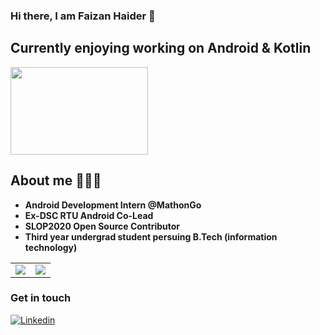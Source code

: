 ### Hi there, I am Faizan Haider 👋

## Currently enjoying working on Android & Kotlin
<img src="https://user-images.githubusercontent.com/56159740/145668468-410b7057-eb2f-42a4-a43a-29a678c4490f.png" height = "140" width="220">

## About me 👨🏽‍💻
- **Android Development Intern @MathonGo**
- **Ex-DSC RTU Android Co-Lead**
- **SLOP2020 Open Source Contributor**
- **Third year undergrad student persuing B.Tech (information technology)**
<!-- - **I'm currently looking for an Android Development Internship in Growing StartUp** -->  
<table>
  <tr>
<td><img src="https://github-readme-stats.vercel.app/api?username=Haid-Faiz&count_private=true&show_icons=true&theme=github_dark"> </td>
<td><img align="center" src="https://github-readme-stats.vercel.app/api/top-langs/?username=Haid-Faiz&theme=github_dark&hide=html,Objective-C,dart" /></td>
  </tr>
</table>





### Get in touch

[![Linkedin](https://img.shields.io/badge/-LinkedIn-222222?style=flat-square&logo=Linkedin&color=blue&logoColor=white&link=https://www.linkedin.com/in/faizan-haider-3a4220193)](https://www.linkedin.com/in/faizan-haider-3a4220193)
